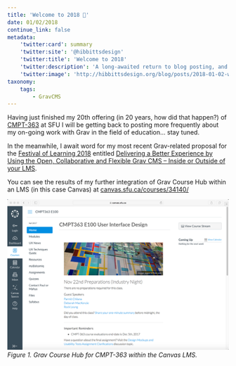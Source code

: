 ```yaml
---
title: 'Welcome to 2018 🎉'
date: 01/02/2018
continue_link: false
metadata:
    'twitter:card': summary
    'twitter:site': '@hibbittsdesign'
    'twitter:title': 'Welcome to 2018'
    'twitter:description': 'A long-awaited return to blog posting, and a sneak peek at further integration of the Grav CMS within Canvas.'
    'twitter:image': 'http://hibbittsdesign.org/blog/posts/2018-01-02-welcome-to-2018/grav-inside-of-canvas.png'
taxonomy:
    tags:
        - GravCMS
---
```


Having just finished my 20th offering (in 20 years, how did that happen?) of [CMPT-363](http://paulhibbitts.net/cmpt-363-173/) at SFU I will be getting back to posting more frequently about my on-going work with Grav in the field of education... stay tuned.

In the meanwhile, I await word for my most recent Grav-related proposal for the [Festival of Learning 2018](https://bccampus.ca/festival-of-learning-2018/) entitled [Delivering a Better Experience by Using the Open, Collaborative and Flexible Grav CMS – Inside or Outside of your LMS](https://docs.google.com/document/d/1qRwTEYTms_XQ3aiX8xR6Y9DH-K65O3e6ie5suhtAOAo/edit?usp=sharing).

You can see the results of my further integration of Grav Course Hub within an LMS (in this case Canvas) at [canvas.sfu.ca/courses/34140/](https://canvas.sfu.ca/courses/34140/)

![Grav Course Hub for CMPT-363 within the Canvas LMS](grav-inside-of-canvas.png)  
_Figure 1. Grav Course Hub for CMPT-363 within the Canvas LMS._
